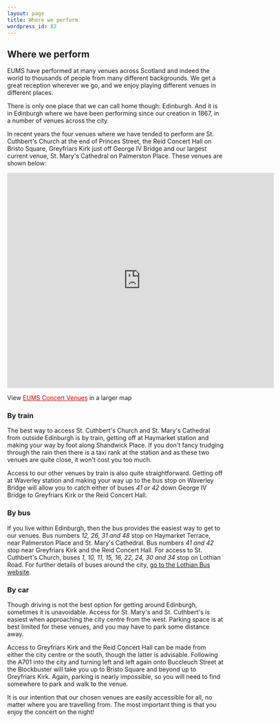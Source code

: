 ```yaml
---
layout: page
title: Where we perform
wordpress_id: 82
---
```


## Where we perform

EUMS have performed at many venues across Scotland and indeed the world to thousands of people from many different backgrounds. We get a great reception wherever we go, and we enjoy playing different venues in different places.

There is only one place that we can call home though: Edinburgh. And it is in Edinburgh where we have been performing since our creation in 1867, in a number of venues across the city.

In recent years the four venues where we have tended to perform are St. Cuthbert's Church at the end of Princes Street, the Reid Concert Hall on Bristo Square, Greyfriars Kirk just off George IV Bridge and our largest current venue, St. Mary's Cathedral on Palmerston Place. These venues are shown below:

<iframe width="620" height="500" frameborder="0" scrolling="no" marginheight="0" marginwidth="0" src="http://maps.google.co.uk/maps/ms?ie=UTF8&amp;fb=1&amp;gl=uk&amp;hq=bus&amp;hnear=Edinburgh,+City+of+Edinburgh&amp;hl=en&amp;msa=0&amp;msid=209692365812492475878.00049fdde0d44a95c34e2&amp;ll=55.947181,-3.201656&amp;spn=0.024031,0.04283&amp;z=14&amp;output=embed"></iframe>

View <a href="http://maps.google.co.uk/maps/ms?ie=UTF8&amp;fb=1&amp;gl=uk&amp;hq=bus&amp;hnear=Edinburgh,+City+of+Edinburgh&amp;hl=en&amp;msa=0&amp;msid=209692365812492475878.00049fdde0d44a95c34e2&amp;ll=55.947181,-3.201656&amp;spn=0.024031,0.04283&amp;z=14&amp;source=embed" style="color:#d40000;text-align:left">EUMS Concert Venues</a> in a larger map

### By train

The best way to access St. Cuthbert's Church and St. Mary's Cathedral from outside Edinburgh is by train, getting off at Haymarket station and making your way by foot along Shandwick Place. If you don't fancy trudging through the rain then there is a taxi rank at the station and as these two venues are quite close, it won't cost you too much.

Access to our other venues by train is also quite straightforward. Getting off at Waverley station and making your way up to the bus stop on Waverley Bridge will allow you to catch either of buses *41 or 42* down George IV Bridge to Greyfriars Kirk or the Reid Concert Hall.

### By bus

If you live within Edinburgh, then the bus provides the easiest way to get to our venues. Bus numbers <em>12, 26, 31 and 48</em> stop on Haymarket Terrace, near Palmerston Place and St. Mary's Cathedral. Bus numbers <em>41 and 42</em> stop near Greyfriars Kirk and the Reid Concert Hall. For access to St. Cuthbert's Church, buses <em>1, 10, 11, 15, 16, 22, 24, 30 and 34</em> stop on Lothian Road.&nbsp;For further details of buses around the city, <a title="Lothian Buses" href="http://lothianbuses.com/find-your-bus/route-maps.html" target="_blank">go to the Lothian Bus website</a>.

### By car

Though driving is not the best option for getting around Edinburgh, sometimes it is unavoidable. Access for St. Mary's and St. Cuthbert's is easiest when approaching the city centre from the west. Parking space is at best limited for these venues, and you may have to park some distance away.

Access to Greyfriars Kirk and the Reid Concert Hall can be made from either the city centre or the south, though the latter is advisable. Following the A701 into the city and turning left and left again onto Buccleuch Street at the Blockbuster will take you up to Bristo Square and beyond up to Greyfriars Kirk. Again, parking is nearly impossible, so you will need to find somewhere to park and walk to the venue.

It is our intention that our chosen venues are easily accessible for all, no matter where you are travelling from. The most important thing is that you enjoy the concert on the night!
